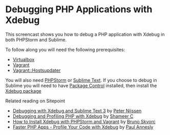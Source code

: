 # Debugging PHP Applications with Xdebug

This screencast shows you how to debug a PHP application with Xdebug in both PHPStorm and Sublime.

To follow along you will need the following prerequisites:

* [Virtualbox](http://www.virtualbox.org)
* [Vagrant](http://www.vagrantup.com)
* [Vagrant::Hostsupdater](https://github.com/cogitatio/vagrant-hostsupdater)

You will also need [PHPStorm](https://www.jetbrains.com/phpstorm/) or [Sublime Text](https://www.sublimetext.com/).  If you choose to debug in Sublime you will need to have [Package Control](https://packagecontrol.io/installation) installed, then install the [Xdebug package](https://packagecontrol.io/packages/Xdebug)


Related reading on Sitepoint 

* [Debugging with Xdebug and Sublime Text 3](https://www.sitepoint.com/debugging-xdebug-sublime-text-3/) by [Peter Nijssen](https://www.sitepoint.com/author/pnijssen/) 
* [Debugging and Profiling PHP with Xdebug](https://www.sitepoint.com/debugging-and-profiling-php-with-xdebug/) by [Shameer C](https://www.sitepoint.com/author/shameerc/)
* [How to Install Xdebug with PHPStorm and Vagrant](https://www.sitepoint.com/install-xdebug-phpstorm-vagrant/) by [Bruno Skvorc](https://www.sitepoint.com/author/bskvorc/)
* [Faster PHP Apps - Profile Your Code with Xdebug](https://www.sitepoint.com/faster-php-apps-profile-your-code-with-xdebug/) by [Paul Annesly](https://www.sitepoint.com/author/paul-annesley/)